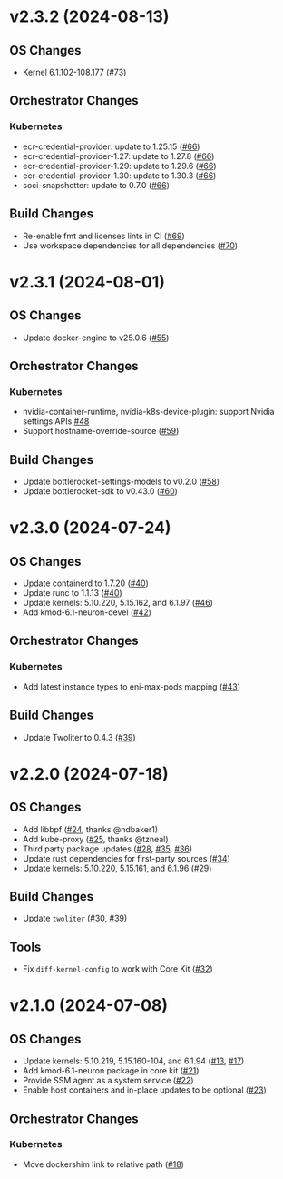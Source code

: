 # v2.3.2 (2024-08-13)

## OS Changes

* Kernel 6.1.102-108.177 ([#73])

## Orchestrator Changes

### Kubernetes

* ecr-credential-provider: update to 1.25.15 ([#66])
* ecr-credential-provider-1.27: update to 1.27.8 ([#66])
* ecr-credential-provider-1.29: update to 1.29.6 ([#66])
* ecr-credential-provider-1.30: update to 1.30.3 ([#66])
* soci-snapshotter: update to 0.7.0 ([#66])

## Build Changes

* Re-enable fmt and licenses lints in CI ([#69])
* Use workspace dependencies for all dependencies ([#70])

[#66]: https://github.com/bottlerocket-os/bottlerocket-core-kit/pull/66
[#69]: https://github.com/bottlerocket-os/bottlerocket-core-kit/pull/69
[#70]: https://github.com/bottlerocket-os/bottlerocket-core-kit/pull/70
[#73]: https://github.com/bottlerocket-os/bottlerocket-core-kit/pull/73

# v2.3.1 (2024-08-01)

## OS Changes

* Update docker-engine to v25.0.6 ([#55])

## Orchestrator Changes

### Kubernetes

* nvidia-container-runtime, nvidia-k8s-device-plugin: support Nvidia settings APIs [#48]
* Support hostname-override-source ([#59])

## Build Changes

* Update bottlerocket-settings-models to v0.2.0 ([#58])
* Update bottlerocket-sdk to v0.43.0 ([#60])

[#48]: https://github.com/bottlerocket-os/bottlerocket-core-kit/pull/48
[#55]: https://github.com/bottlerocket-os/bottlerocket-core-kit/pull/55
[#58]: https://github.com/bottlerocket-os/bottlerocket-core-kit/pull/58
[#59]: https://github.com/bottlerocket-os/bottlerocket-core-kit/pull/59
[#60]: https://github.com/bottlerocket-os/bottlerocket-core-kit/pull/60

# v2.3.0 (2024-07-24)

## OS Changes

* Update containerd to 1.7.20 ([#40])
* Update runc to 1.1.13 ([#40])
* Update kernels: 5.10.220, 5.15.162, and 6.1.97 ([#46])
* Add kmod-6.1-neuron-devel ([#42])

## Orchestrator Changes

### Kubernetes

* Add latest instance types to eni-max-pods mapping ([#43])

## Build Changes

* Update Twoliter to 0.4.3 ([#39])
    
[#39]: https://github.com/bottlerocket-os/bottlerocket-core-kit/pull/39
[#40]: https://github.com/bottlerocket-os/bottlerocket-core-kit/pull/40
[#42]: https://github.com/bottlerocket-os/bottlerocket-core-kit/pull/42
[#43]: https://github.com/bottlerocket-os/bottlerocket-core-kit/pull/43
[#46]: https://github.com/bottlerocket-os/bottlerocket-core-kit/pull/46

# v2.2.0 (2024-07-18)

## OS Changes
* Add libbpf ([#24], thanks @ndbaker1)
* Add kube-proxy ([#25], thanks @tzneal)
* Third party package updates ([#28], [#35], [#36])
* Update rust dependencies for first-party sources ([#34])
* Update kernels: 5.10.220, 5.15.161, and 6.1.96 ([#29])

## Build Changes
* Update `twoliter` ([#30], [#39])

## Tools
* Fix `diff-kernel-config` to work with Core Kit ([#32])

[#24]: https://github.com/bottlerocket-os/bottlerocket-core-kit/pull/24
[#25]: https://github.com/bottlerocket-os/bottlerocket-core-kit/pull/25
[#28]: https://github.com/bottlerocket-os/bottlerocket-core-kit/pull/28
[#29]: https://github.com/bottlerocket-os/bottlerocket-core-kit/pull/29
[#30]: https://github.com/bottlerocket-os/bottlerocket-core-kit/pull/30
[#32]: https://github.com/bottlerocket-os/bottlerocket-core-kit/pull/32
[#34]: https://github.com/bottlerocket-os/bottlerocket-core-kit/pull/34
[#35]: https://github.com/bottlerocket-os/bottlerocket-core-kit/pull/35
[#36]: https://github.com/bottlerocket-os/bottlerocket-core-kit/pull/36
[#39]: https://github.com/bottlerocket-os/bottlerocket-core-kit/pull/39

# v2.1.0 (2024-07-08)

## OS Changes
* Update kernels: 5.10.219, 5.15.160-104, and 6.1.94 ([#13], [#17])
* Add kmod-6.1-neuron package in core kit ([#21])
* Provide SSM agent as a system service ([#22])
* Enable host containers and in-place updates to be optional ([#23])

## Orchestrator Changes

### Kubernetes
* Move dockershim link to relative path ([#18])

[#13]: https://github.com/bottlerocket-os/bottlerocket-core-kit/pull/13
[#17]: https://github.com/bottlerocket-os/bottlerocket-core-kit/pull/17
[#18]: https://github.com/bottlerocket-os/bottlerocket-core-kit/pull/18
[#21]: https://github.com/bottlerocket-os/bottlerocket-core-kit/pull/21
[#22]: https://github.com/bottlerocket-os/bottlerocket-core-kit/pull/22
[#23]: https://github.com/bottlerocket-os/bottlerocket-core-kit/pull/23
